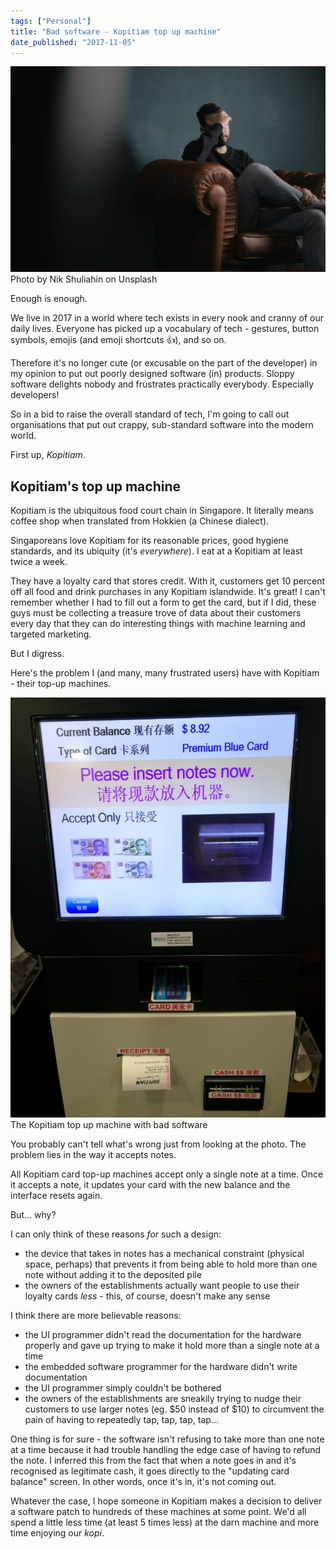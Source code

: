 ```yaml
---
tags: ["Personal"]
title: "Bad software - Kopitiam top up machine"
date_published: "2017-11-05"
---
```


![guy looking stressed presumably because of the kopitiam top up machine](images/nik-shuliahin-251237-1024x668.jpg) Photo by Nik Shuliahin on Unsplash

Enough is enough.

We live in 2017 in a world where tech exists in every nook and cranny of our daily lives. Everyone has picked up a vocabulary of tech - gestures, button symbols, emojis (and emoji shortcuts :+1:), and so on.

Therefore it's no longer cute (or excusable on the part of the developer) in my opinion to put out poorly designed software (in) products. Sloppy software delights nobody and frustrates practically everybody. Especially developers!

So in a bid to raise the overall standard of tech, I'm going to call out organisations that put out crappy, sub-standard software into the modern world.

First up, _Kopitiam_.

## Kopitiam's top up machine

Kopitiam is the ubiquitous food court chain in Singapore. It literally means coffee shop when translated from Hokkien (a Chinese dialect).

Singaporeans love Kopitiam for its reasonable prices, good hygiene standards, and its ubiquity (it's _everywhere_). I eat at a Kopitiam at least twice a week.

They have a loyalty card that stores credit. With it, customers get 10 percent off all food and drink purchases in any Kopitiam islandwide. It's great! I can't remember whether I had to fill out a form to get the card, but if I did, these guys must be collecting a treasure trove of data about their customers every day that they can do interesting things with machine learning and targeted marketing.

But I digress.

Here's the problem I (and many, many frustrated users) have with Kopitiam - their top-up machines.

![photo of the bad software of koptiam top up machine](images/bad-software-kopitiam-top-up-machine-768x1024.jpg) The Kopitiam top up machine with bad software

You probably can't tell what's wrong just from looking at the photo. The problem lies in the way it accepts notes.

All Kopitiam card top-up machines accept only a single note at a time. Once it accepts a note, it updates your card with the new balance and the interface resets again.

But... why?

I can only think of these reasons _for_ such a design:

- the device that takes in notes has a mechanical constraint (physical space, perhaps) that prevents it from being able to hold more than one note without adding it to the deposited pile
- the owners of the establishments actually want people to use their loyalty cards _less_ - this, of course, doesn't make any sense

I think there are more believable reasons:

- the UI programmer didn't read the documentation for the hardware properly and gave up trying to make it hold more than a single note at a time
- the embedded software programmer for the hardware didn't write documentation
- the UI programmer simply couldn't be bothered
- the owners of the establishments are sneakily trying to nudge their customers to use larger notes (eg. $50 instead of $10) to circumvent the pain of having to repeatedly tap, tap, tap, tap...

One thing is for sure - the software isn't refusing to take more than one note at a time because it had trouble handling the edge case of having to refund the note. I inferred this from the fact that when a note goes in and it's recognised as legitimate cash, it goes directly to the "updating card balance" screen. In other words, once it's in, it's not coming out.

Whatever the case, I hope someone in Kopitiam makes a decision to deliver a software patch to hundreds of these machines at some point. We'd all spend a little less time (at least 5 times less) at the darn machine and more time enjoying our _kopi_.
